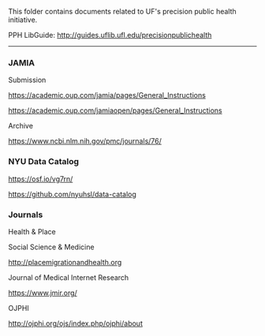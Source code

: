 
This folder contains documents related to UF's precision public health initiative.

PPH LibGuide: http://guides.uflib.ufl.edu/precisionpublichealth

------------------------------------------------------------------------------------
### JAMIA

  Submission
  
  https://academic.oup.com/jamia/pages/General_Instructions
  
  https://academic.oup.com/jamiaopen/pages/General_Instructions
    
  Archive
  
  https://www.ncbi.nlm.nih.gov/pmc/journals/76/


### NYU Data Catalog

https://osf.io/vg7rn/

https://github.com/nyuhsl/data-catalog

### Journals

Health & Place

Social Science & Medicine

http://placemigrationandhealth.org

Journal of Medical Internet Research 

https://www.jmir.org/

OJPHI 

http://ojphi.org/ojs/index.php/ojphi/about
